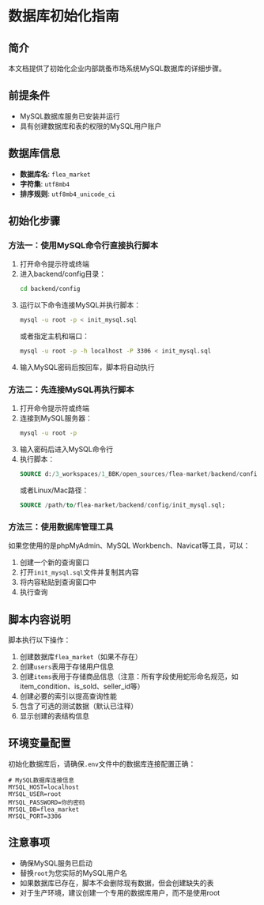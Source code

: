# 数据库初始化指南

## 简介

本文档提供了初始化企业内部跳蚤市场系统MySQL数据库的详细步骤。

## 前提条件

- MySQL数据库服务已安装并运行
- 具有创建数据库和表的权限的MySQL用户账户

## 数据库信息

- **数据库名**: `flea_market`
- **字符集**: `utf8mb4`
- **排序规则**: `utf8mb4_unicode_ci`

## 初始化步骤

### 方法一：使用MySQL命令行直接执行脚本

1. 打开命令提示符或终端
2. 进入backend/config目录：
   ```bash
   cd backend/config
   ```
3. 运行以下命令连接MySQL并执行脚本：
   ```bash
   mysql -u root -p < init_mysql.sql
   ```
   或者指定主机和端口：
   ```bash
   mysql -u root -p -h localhost -P 3306 < init_mysql.sql
   ```
4. 输入MySQL密码后按回车，脚本将自动执行

### 方法二：先连接MySQL再执行脚本

1. 打开命令提示符或终端
2. 连接到MySQL服务器：
   ```bash
   mysql -u root -p
   ```
3. 输入密码后进入MySQL命令行
4. 执行脚本：
   ```sql
   SOURCE d:/3_workspaces/1_BBK/open_sources/flea-market/backend/config/init_mysql.sql;
   ```
   或者Linux/Mac路径：
   ```sql
   SOURCE /path/to/flea-market/backend/config/init_mysql.sql;
   ```

### 方法三：使用数据库管理工具

如果您使用的是phpMyAdmin、MySQL Workbench、Navicat等工具，可以：
1. 创建一个新的查询窗口
2. 打开`init_mysql.sql`文件并复制其内容
3. 将内容粘贴到查询窗口中
4. 执行查询

## 脚本内容说明

脚本执行以下操作：

1. 创建数据库`flea_market`（如果不存在）
2. 创建`users`表用于存储用户信息
3. 创建`items`表用于存储商品信息（注意：所有字段使用蛇形命名规范，如item_condition、is_sold、seller_id等）
4. 创建必要的索引以提高查询性能
5. 包含了可选的测试数据（默认已注释）
6. 显示创建的表结构信息

## 环境变量配置

初始化数据库后，请确保`.env`文件中的数据库连接配置正确：

```
# MySQL数据库连接信息
MYSQL_HOST=localhost
MYSQL_USER=root
MYSQL_PASSWORD=你的密码
MYSQL_DB=flea_market
MYSQL_PORT=3306
```

## 注意事项

- 确保MySQL服务已启动
- 替换`root`为您实际的MySQL用户名
- 如果数据库已存在，脚本不会删除现有数据，但会创建缺失的表
- 对于生产环境，建议创建一个专用的数据库用户，而不是使用root